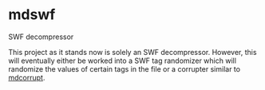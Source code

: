 mdswf
=====

SWF decompressor


This project as it stands now is solely an SWF decompressor. However, this will eventually either be worked into a SWF tag randomizer which will randomize the values of certain tags in the file or a corrupter similar to [mdcorrupt](https://github.com/Roughsketch/mdcorrupt). 
